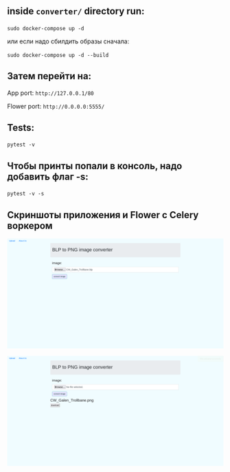 ## inside `converter/` directory run:

`sudo docker-compose up -d`

или если надо сбилдить образы сначала:

`sudo docker-compose up -d --build`


## Затем перейти на:

App port: `http://127.0.0.1/80`

Flower port: `http://0.0.0.0:5555/`


## Tests:

`pytest -v`

## Чтобы принты попали в консоль, надо добавить флаг -s:

`pytest -v -s`

## Скриншоты приложения и Flower с Celery воркером
![img1](https://github.com/elbroandrew/converter/blob/8241fde49002457d6bb0390c1c68dd5c275454f8/examples/Screenshot%202024-08-05%20at%2013-04-00%20BLP%20to%20PNG%20image%20converter%20App.png)

![img2](https://github.com/elbroandrew/converter/blob/4ac18bc801a02552d49fdad74427149ac6e60743/examples/Screenshot%202024-08-05%20at%2013-00-44%20BLP%20to%20PNG%20image%20converter%20App.png)
